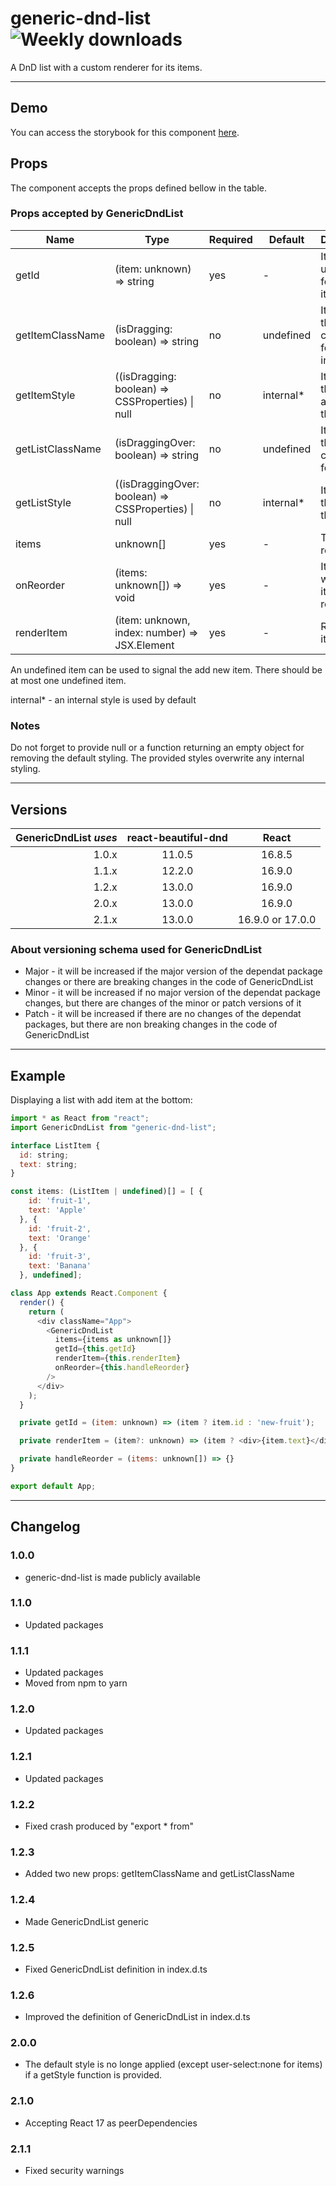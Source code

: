 # generic-dnd-list ![Weekly downloads](https://img.shields.io/npm/dw/generic-dnd-list 'Weekly downloads')

A DnD list with a custom renderer for its items.

---

## Demo

You can access the storybook for this component [here](https://iulian-radu-at.github.io/generic-dnd-list/).

## Props

The component accepts the props defined bellow in the table.

### Props accepted by GenericDndList

| Name             | Type                                                 | Required | Default    | Description                                      |
| ---------------- | ---------------------------------------------------- | -------- | ---------- | ------------------------------------------------ |
| getId            | (item: unknown) => string                            | yes      | -          | It returns a unique ID for each item             |
| getItemClassName | (isDragging: boolean) => string                      | no       | undefined  | It returns the className for an item in the list |
| getItemStyle     | ((isDragging: boolean) => CSSProperties) \| null     | no       | internal\* | It returns the style for an item in the list     |
| getListClassName | (isDraggingOver: boolean) => string                  | no       | undefined  | It returns the className for the list            |
| getListStyle     | ((isDraggingOver: boolean) => CSSProperties) \| null | no       | internal\* | It returns the style for the list                |
| items            | unknown[]                                            | yes      | -          | The items rendered                               |
| onReorder        | (items: unknown[]) => void                           | yes      | -          | It is called when the items are reordered        |
| renderItem       | (item: unknown, index: number) => JSX.Element        | yes      | -          | Render an item                                   |

An undefined item can be used to signal the add new item. There should be at most one undefined item.

internal\* - an internal style is used by default

### Notes

Do not forget to provide null or a function returning an empty object for removing the default styling.
The provided styles overwrite any internal styling.

---

## Versions

| GenericDndList _uses_ | react-beautiful-dnd |      React       |
| --------------------: | :-----------------: | :--------------: |
|                 1.0.x |       11.0.5        |      16.8.5      |
|                 1.1.x |       12.2.0        |      16.9.0      |
|                 1.2.x |       13.0.0        |      16.9.0      |
|                 2.0.x |       13.0.0        |      16.9.0      |
|                 2.1.x |       13.0.0        | 16.9.0 or 17.0.0 |

### About versioning schema used for GenericDndList

- Major - it will be increased if the major version of the dependat package changes or there are breaking changes in the code of GenericDndList
- Minor - it will be increased if no major version of the dependat package changes, but there are changes of the minor or patch versions of it
- Patch - it will be increased if there are no changes of the dependat packages, but there are non breaking changes in the code of GenericDndList

---

## Example

Displaying a list with add item at the bottom:

```js
import * as React from "react";
import GenericDndList from "generic-dnd-list";

interface ListItem {
  id: string;
  text: string;
}

const items: (ListItem | undefined)[] = [ {
    id: 'fruit-1',
    text: 'Apple'
  }, {
    id: 'fruit-2',
    text: 'Orange'
  }, {
    id: 'fruit-3',
    text: 'Banana'
  }, undefined];

class App extends React.Component {
  render() {
    return (
      <div className="App">
        <GenericDndList
          items={items as unknown[]}
          getId={this.getId}
          renderItem={this.renderItem}
          onReorder={this.handleReorder}
        />
      </div>
    );
  }

  private getId = (item: unknown) => (item ? item.id : 'new-fruit');

  private renderItem = (item?: unknown) => (item ? <div>{item.text}</div> : <div>Use this to add a new fruit</div>);

  private handleReorder = (items: unknown[]) => {}
}

export default App;
```

---

## Changelog

### 1.0.0

- generic-dnd-list is made publicly available

### 1.1.0

- Updated packages

### 1.1.1

- Updated packages
- Moved from npm to yarn

### 1.2.0

- Updated packages

### 1.2.1

- Updated packages

### 1.2.2

- Fixed crash produced by "export \* from"

### 1.2.3

- Added two new props: getItemClassName and getListClassName

### 1.2.4

- Made GenericDndList generic

### 1.2.5

- Fixed GenericDndList definition in index.d.ts

### 1.2.6

- Improved the definition of GenericDndList in index.d.ts

### 2.0.0

- The default style is no longe applied (except user-select:none for items) if a getStyle function is provided.

### 2.1.0

- Accepting React 17 as peerDependencies

### 2.1.1

- Fixed security warnings
